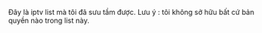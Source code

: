 Đây là iptv list mà tôi đã sưu tầm được.
Lưu ý : tôi không sở hữu bất cứ bản quyền nào trong
list này.
